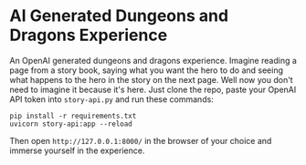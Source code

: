 # AI Generated Dungeons and Dragons Experience 

An OpenAI generated dungeons and dragons experience. Imagine reading a page from a story book, saying what you want the hero to do and seeing what happens to the hero in the story on the next page. Well now you don't need to imagine it because it's here. Just clone the repo, paste your OpenAI API token into `story-api.py` and run these commands:

```{bash}
pip install -r requirements.txt
uvicorn story-api:app --reload
```

Then open `http://127.0.0.1:8000/` in the browser of your choice and immerse yourself in the experience.